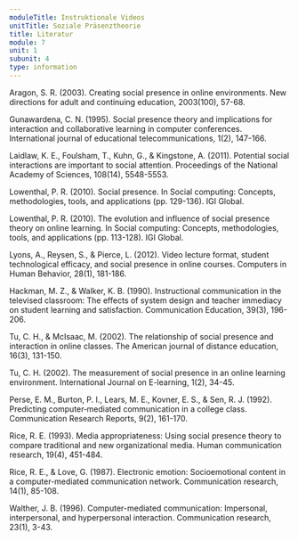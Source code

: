 ```yaml
---
moduleTitle: Instruktionale Videos
unitTitle: Soziale Präsenztheorie
title: Literatur
module: 7
unit: 1
subunit: 4
type: information
---
```


Aragon, S. R. (2003). Creating social presence in online environments. New directions for adult and continuing education, 2003(100), 57-68.

Gunawardena, C. N. (1995). Social presence theory and implications for interaction and collaborative learning in computer conferences. International journal of educational telecommunications, 1(2), 147-166.

Laidlaw, K. E., Foulsham, T., Kuhn, G., & Kingstone, A. (2011). Potential social interactions are important to social attention. Proceedings of the National Academy of Sciences, 108(14), 5548-5553.

Lowenthal, P. R. (2010). Social presence. In Social computing: Concepts, methodologies, tools, and applications (pp. 129-136). IGI Global.

Lowenthal, P. R. (2010). The evolution and influence of social presence theory on online learning. In Social computing: Concepts, methodologies, tools, and applications (pp. 113-128). IGI Global.

Lyons, A., Reysen, S., & Pierce, L. (2012). Video lecture format, student technological efficacy, and social presence in online courses. Computers in Human Behavior, 28(1), 181-186.

Hackman, M. Z., & Walker, K. B. (1990). Instructional communication in the televised classroom: The effects of system design and teacher immediacy on student learning and satisfaction. Communication Education, 39(3), 196-206.

Tu, C. H., & McIsaac, M. (2002). The relationship of social presence and interaction in online classes. The American journal of distance education, 16(3), 131-150.

Tu, C. H. (2002). The measurement of social presence in an online learning environment. International Journal on E-learning, 1(2), 34-45.

Perse, E. M., Burton, P. I., Lears, M. E., Kovner, E. S., & Sen, R. J. (1992). Predicting computer‐mediated communication in a college class. Communication Research Reports, 9(2), 161-170.

Rice, R. E. (1993). Media appropriateness: Using social presence theory to compare traditional and new organizational media. Human communication research, 19(4), 451-484.

Rice, R. E., & Love, G. (1987). Electronic emotion: Socioemotional content in a computer-mediated communication network. Communication research, 14(1), 85-108.

Walther, J. B. (1996). Computer-mediated communication: Impersonal, interpersonal, and hyperpersonal interaction. Communication research, 23(1), 3-43.